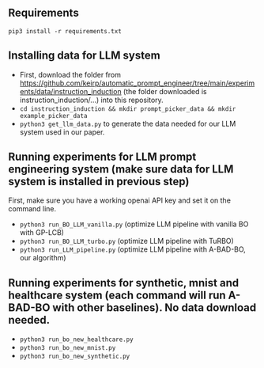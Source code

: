 ## Requirements
`pip3 install -r requirements.txt`

## Installing data for LLM system
- First, download the folder from https://github.com/keirp/automatic_prompt_engineer/tree/main/experiments/data/instruction_induction (the folder downloaded is instruction_induction/...) into this repository.
- `cd instruction_induction && mkdir prompt_picker_data && mkdir example_picker_data`
- `python3 get_llm_data.py` to generate the data needed for our LLM system used in our paper.

## Running experiments for LLM prompt engineering system (make sure data for LLM system is installed in previous step)
First, make sure you have a working openai API key and set it on the command line.
- `python3 run_BO_LLM_vanilla.py` (optimize LLM pipeline with vanilla BO with GP-LCB)
- `python3 run_BO_LLM_turbo.py` (optimize LLM pipeline with TuRBO)
- `python3 run_LLM_pipeline.py` (optimize LLM pipeline with A-BAD-BO, our algorithm)
  
## Running experiments for synthetic, mnist and healthcare system (each command will run A-BAD-BO with other baselines). No data download needed.
- `python3 run_bo_new_healthcare.py`
- `python3 run_bo_new_mnist.py`
- `python3 run_bo_new_synthetic.py`
